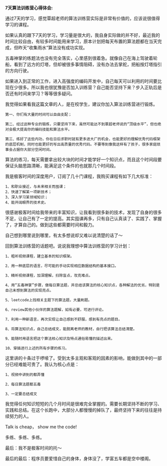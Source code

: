 **7天算法训练营心得体会:**

通过7天的学习，感觉覃超老师的算法训练营实际是非常有价值的，应该说很值得学习的课程。

如果认真的跟下7天的学习，学习量是很大的，我自身实际做的并不好，最近我的时间比较自由，有较多时间能用来学习，原本计划把每天布置的算法题都在当天完成，但昨天“收集雨水”算法没有成功实现。

五毒神掌的练题法也没有完全落实，心里感到很着急。就像自己在海上驾驶着轮船，看到了远方的灯塔，但却被很多事情阻碍，没有办法去掌舵，把船按灯塔指引的方向行驶。

如果进入到正常的工作，进入高强度的编码开发中，自己每天可以利用的时间要比现在少很多。所以我也很犹豫是否加入训练营？自己能否坚持下来？步入正轨后是否还有时间来学习？等等很多疑问。

我觉得如果看我这篇文章的人，是在校学生，建议你加入算法训练营进行锻炼。

    第一、你们有大量的时间可以自由支配；

    第二、经过这种专业的锻炼，只要坚持下来，虽然可能达不到覃超老师说的“顶级水平”，但也绝对会极大提高你的编码技能和算法水平。

    第三、练好了这些内功，你在日后求职时就有更多进大厂的机会，也能更好的理解优秀代码框架的底层机制，同时也能更好的写出高质量的优秀代码。不要等到像我这样有了孩子，很多家庭琐事会占据你大部分空闲时间。

算法的练习，每天需要拿出较大块的时间才能学好一个知识点，而且这个时间段要保证头脑思路清晰，能满足这个条件的也就那几个时间段。

我是极客时间的深度用户，订阅了几十门课程，我购买课程有如下几大标准：

    1、和职业接近，与未来相关而囤课；
    2、快速了解某一项新技术；
    3、深入学习某领域知识；
    4、能开阔眼界的技术史。
很感谢极客时间给我带来的丰富知识，让我看到很多新的技术，发现了自身的很多不足，让自己有了一定的提高。其实囤课再多，只有自己认真读了、实践了、掌握了，才算自己的。做到这些都需要时间和毅力。

自己想到哪里说到哪里，有太多想说却又难以说清楚的话了～

回到算法训练营的话题吧。说说我理想中算法训练营的学习计划：

    1、粗听视频课程，建立基本的知识框架。

    2、用一种底层的语言，尽可能的手动实现相应数据结构的基本接口。

    3、精听视频课程，加深理解，扫除盲点，攻克难点。

    4、用“五毒神掌”步骤，做每日算法题，并总结该算法的核心知识点，各种解法的优劣，特别是自己未想到算法的实现亮点。

    5、leetcode上找相关主题下的算法题，大量刷题。

    6、review其他小伙伴的算法题解，如有必要，可进行评论。

    7、利用一种新语言，再次实现让自己感到不舒服，感到有亮点的题目。

    8、将算法知识点，自己总结成文，能脱离老师的教材，自行把该算法总结清楚。

    9、能随时用语言把这个算法核心知识及特点通俗易懂的描述出来。

    10、穿插进行上述的所有步骤的练习。

这里讲的十条过于啰嗦了。受到太多主观和客观的因素的影响，能做到其中的一部分已经难能可贵了。我认为核心点是：

    1、视频中讲到的都弄懂

    2、每日算法题都五毒

    3、一定要总结成文

我觉得任何知识短短的几个月时间是很难完全掌握的。需要长期坚持不断的学习、实践和总结。在这个长跑中，大部分人都慢慢的掉队了，最终坚持下来的往往是持续努力的人。

Talk is cheap， show me the code!

多练、多练、多练。

最后：我不是极客时间的托～

最后的最后：程序员要爱惜自己的身体，身体没了，学富五车都是空中楼阁。

